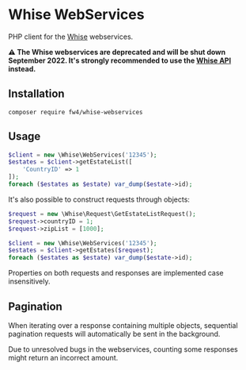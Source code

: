 # Whise WebServices

PHP client for the [Whise](https://www.whise.eu) webservices.

**⚠️ The Whise webservices are deprecated and will be shut down September 2022. It's strongly recommended to use the [Whise API](https://github.com/fw4-bvba/whise-api) instead.**

## Installation

`composer require fw4/whise-webservices`

## Usage

```php
$client = new \Whise\WebServices('12345');
$estates = $client->getEstateList([
    'CountryID' => 1
]);
foreach ($estates as $estate) var_dump($estate->id);
```

It's also possible to construct requests through objects:

```php
$request = new \Whise\Request\GetEstateListRequest();
$request->countryID = 1;
$request->zipList = [1000];

$client = new \Whise\WebServices('12345');
$estates = $client->getEstates($request);
foreach ($estates as $estate) var_dump($estate->id);
```

Properties on both requests and responses are implemented case insensitively.

## Pagination

When iterating over a response containing multiple objects, sequential pagination requests will automatically be sent in the background.

Due to unresolved bugs in the webservices, counting some responses might return an incorrect amount.
